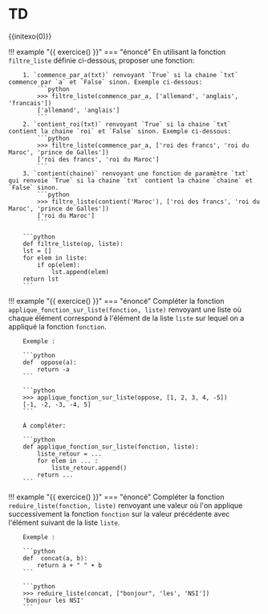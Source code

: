 # TD

{{initexo(0)}}

!!! example "{{ exercice() }}"
    === "énoncé"
        En utilisant la fonction `filtre_liste` définie ci-dessous, proposer une fonction:

        1. `commence_par_a(txt)` renvoyant `True` si la chaine `txt` commence par `a` et `False` sinon. Exemple ci-dessous:
            ```python
            >>> filtre_liste(commence_par_a, ['allemand', 'anglais', 'francais'])
            ['allemand', 'anglais']
            ```
        2. `contient_roi(txt)` renvoyant `True` si la chaine `txt` contient la chaine `roi` et `False` sinon. Exemple ci-dessous:
            ```python
            >>> filtre_liste(commence_par_a, ['roi des francs', 'roi du Maroc', 'prince de Galles'])
            ['roi des francs', 'roi du Maroc']
            ```
        3. `contient(chaine)` renvoyant une fonction de paramètre `txt` qui renvoie `True` si la chaine `txt` contient la chaine `chaine` et `False` sinon.
            ```python
            >>> filtre_liste(contient('Maroc'), ['roi des francs', 'roi du Maroc', 'prince de Galles'])
            ['roi du Maroc']
            ```

        ```python
        def filtre_liste(op, liste):
        lst = []
        for elem in liste:
            if op(elem):
                lst.append(elem)
        return lst
        ```

!!! example "{{ exercice() }}"
    === "énoncé"
        Compléter la fonction `applique_fonction_sur_liste(fonction, liste)` renvoyant une liste où chaque élément correspond à l'élément de la liste `liste` sur lequel on a appliqué la fonction `fonction`.

        Exemple :

        ```python
        def  oppose(a):
            return -a
        ```

        ```python
        >>> applique_fonction_sur_liste(oppose, [1, 2, 3, 4, -5])
        [-1, -2, -3, -4, 5]
        ```

        À compléter:

        ```python
        def applique_fonction_sur_liste(fonction, liste):
            liste_retour = ...
            for elem in ... :
                liste_retour.append()
            return ...
        ```

!!! example "{{ exercice() }}"
    === "énoncé"
        Compléter la fonction `reduire_liste(fonction, liste)` renvoyant une valeur où l'on applique successivement la fonction `fonction` sur la valeur précédente avec l'élément suivant de la liste `liste`.

        Exemple :

        ```python
        def  concat(a, b):
            return a + " " + b
        ```

        ```python
        >>> reduire_liste(concat, ["bonjour", 'les', 'NSI'])
        'bonjour les NSI'
        ```